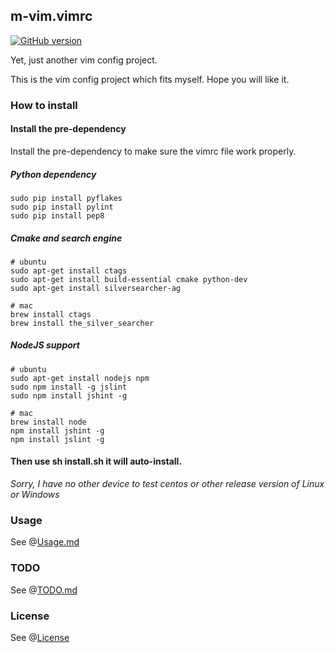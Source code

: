 m-vim.vimrc
---

[![GitHub version](https://badge.fury.io/gh/MikeCoder%2Fm-vim.vimrc.svg)](https://badge.fury.io/gh/MikeCoder/m-vim.vimrc)

Yet, just another vim config project.

This is the vim config project which fits myself. Hope you will like it.

### How to install

#### Install the pre-dependency

Install the pre-dependency to make sure the vimrc file work properly.

##### Python dependency
```
sudo pip install pyflakes
sudo pip install pylint
sudo pip install pep8
```

##### Cmake and search engine
```
# ubuntu
sudo apt-get install ctags
sudo apt-get install build-essential cmake python-dev
sudo apt-get install silversearcher-ag

# mac
brew install ctags
brew install the_silver_searcher
```

##### NodeJS support
```
# ubuntu
sudo apt-get install nodejs npm
sudo npm install -g jslint
sudo npm install jshint -g

# mac
brew install node
npm install jshint -g
npm install jslint -g
```
#### Then use sh install.sh it will auto-install.

*Sorry, I have no other device to test centos or other release version of Linux or Windows*

### Usage
See @[Usage.md](./doc/Usage.md)

### TODO
See @[TODO.md](./TODO.md)

### License
See @[License](./LICENSE)
